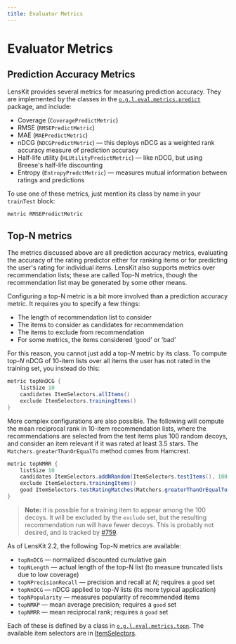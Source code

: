```yaml
---
title: Evaluator Metrics
---
```


# Evaluator Metrics

## Prediction Accuracy Metrics

[predict]: /apidocs/org/grouplens/lenskit/eval/metrics/predict/package-summary.html

LensKit provides several metrics for measuring prediction accuracy. They are implemented by the classes in the [`o.g.l.eval.metrics.predict`][predict] package, and include:

- Coverage (`CoveragePredictMetric`)
- RMSE (`RMSEPredictMetric`)
- MAE (`MAEPredictMetric`)
- nDCG (`NDCGPredictMetric`) — this deploys nDCG as a weighted rank accuracy measure of prediction accuracy
- Half-life utility (`HLUtilityPredictMetric`) — like nDCG, but using Breese's half-life discounting
- Entropy (`EntropyPredctMetric`) — measures mutual information between ratings and predictions

To use one of these metrics, just mention its class by name in your `trainTest` block:

```groovy
metric RMSEPredictMetric
```

## Top-N metrics

The metrics discussed above are all prediction accuracy metrics, evaluating the accuracy of the rating predictor either for ranking items or for predicting the user's rating for individual items.  LensKit also supports metrics over recommendation lists; these are called Top-N metrics, though the recommendation list may be generated by some other means.

Configuring a top-N metric is a bit more involved than a prediction accuracy metric.  It requires you to specify a few things:

-   The length of recommendation list to consider
-   The items to consider as candidates for recommendation
-   The items to exclude from recommendation
-   For some metrics, the items considered ‘good’ or ‘bad’

For this reason, you cannot just add a top-*N* metric by its class.  To compute top-*N* nDCG of 10-item lists over all items the user has not rated in the training set, you instead do this:

~~~groovy
metric topNnDCG {
    listSize 10
    candidates ItemSelectors.allItems()
    exclude ItemSelectors.trainingItems()
}
~~~

More complex configurations are also possible.  The following will compute the mean reciprocal rank
in 10-item recommendation lists, where the recommendations are selected from the test items plus 100
random decoys, and consider an item relevant if it was rated at least 3.5 stars.  The `Matchers.greaterThanOrEqualTo` method comes from Hamcrest.

~~~groovy
metric topNMRR {
    listSize 10
    candidates ItemSelectors.addNRandom(ItemSelectors.testItems(), 100)
    exclude ItemSelectors.trainingItems()
    good ItemSelectors.testRatingMatches(Matchers.greaterThanOrEqualTo(3.5))
}
~~~

> **Note:** it is possible for a training item to appear among the 100 decoys. It will be excluded by the `exclude` set, but the resulting recommendation run will have fewer decoys.  This is probably not desired, and is tracked by [#759][].

[#759]: https://github.com/lenskit/lenskit/issues/759

As of LensKit 2.2, the following Top-N metrics are available:

-   `topNnDCG` — normalized discounted cumulative gain
-   `topNLength` — actual length of the top-N list (to measure truncated lists due to low coverage)
-   `topNPrecisionRecall` — precision and recall at *N*; requires a `good` set
-   `topNnDCG` — nDCG applied to top-*N* lists (its more typical application)
-   `topNPopularity` — measures popularity of recommended items
-   `topNMAP` — mean average precision; requires a `good` set
-   `topNMRR` — mean reciprocal rank; requires a `good` set

Each of these is defined by a class in [`o.g.l.eval.metrics.topn`][topn].  The available item selectors are in [ItemSelectors][].

[topn]: /apidocs/org/grouplens/lenskit/eval/metrics/topn/package-summary.html
[ItemSelectors]: /apidocs/org/grouplens/lenskit/eval/metrics/topn/ItemSelectors.html
